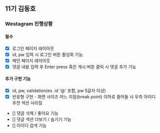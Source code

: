 ## 11기 김동호

### Westagram 진행상황

#### 필수

- [x] 로그인 페이지 레이아웃
- [x] id, pw 입력 시 로그인 버튼 활성화 기능
- [x] 메인 페이지 레이아웃
- [x] 댓글 내용 입력 후 Enter press 혹은 게시 버튼 클릭 시 댓글 추가 기능

#### 추가 구현 기능

- [x] id, pw, validation(ex. id '@' 포함, pw 5글자 이상)
- [x] 반응형 구현 - 화면 사이즈 어느 지점(break point) 이하로 줄어들 시 우측 아이디 추천 섹션 사라짐
- [] 댓글 삭제 / 좋아요 기능
- [] 댓글 섹션 더보기 / 숨기기 기능
- [] 아이디 검색 기능
